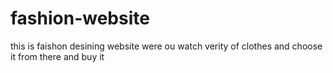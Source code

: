 # fashion-website
this is faishon desining website were ou watch verity of clothes and choose it from there and buy it

